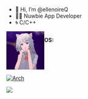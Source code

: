 - 👋 Hi, I’m @ellenoireQ
- 🧑‍💻 Nuwbie App Developer
- 🌀 C/C++

<div style="display: flex">
    <img width="100"  height="100" src="./profile.jpg" />
    <p><strong>OS:</strong></p>
</div>

[![Arch](https://skillicons.dev/icons?i=linux,arch,windows&theme=dark)](https://skillicons.dev)

<div>
<img src="https://github-readme-stats.vercel.app/api/top-langs/?username=ellenoireQ&layout=compact&show_icons=true&title_color=ffffff&icon_color=34abeb&text_color=daf7dc&bg_color=151515" style="vertical-align: top;" />
</div>

<!---
ellenoireQ/ellenoireQ is a ✨ special ✨ repository because its `README.md` (this file) appears on your GitHub profile.
You can click the Preview link to take a look at your changes.
--->
